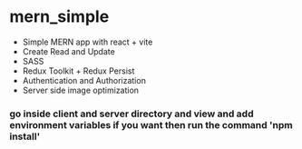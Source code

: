# mern_simple

- Simple MERN app with react + vite
- Create Read and Update
- SASS
- Redux Toolkit + Redux Persist
- Authentication and Authorization
- Server side image optimization

### go inside client and server directory and view and add environment variables if you want then run the command 'npm install'
